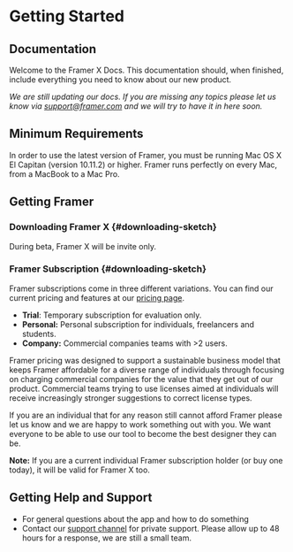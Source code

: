 # Getting Started

## Documentation

Welcome to the Framer X Docs. This documentation should, when finished, include everything you need to know about our new product. 

_We are still updating our docs. If you are missing any topics please let us know via support@framer.com and we will try to have it in here soon._   


## Minimum Requirements

In order to use the latest version of Framer, you must be running Mac OS X El Capitan \(version 10.11.2\) or higher. Framer runs perfectly on every Mac, from a MacBook to a Mac Pro.

## Getting Framer

### Downloading Framer X {#downloading-sketch}

During beta, Framer X will be invite only.

### Framer Subscription {#downloading-sketch}

Framer subscriptions come in three different variations. You can find our current pricing and features at our [pricing page](https://framer.com/pricing).

* **Trial**: Temporary subscription for evaluation only.
* **Personal:** Personal subscription for individuals, freelancers and students.
* **Company:** Commercial companies teams with &gt;2 users.

Framer pricing was designed to support a sustainable business model that keeps Framer affordable for a diverse range of individuals through focusing on charging commercial companies for the value that they get out of our product. Commercial teams trying to use licenses aimed at individuals will receive increasingly stronger suggestions to correct license types.

If you are an individual that for any reason still cannot afford Framer please let us know and we are happy to work something out with you. We want everyone to be able to use our tool to become the best designer they can be.

**Note:** If you are a current individual Framer subscription holder \(or buy one today\), it will be valid for Framer X too.

## Getting Help and Support

* For general questions about the app and how to do something 
* Contact our [support channel](mailto:support@framer.com) for private support. Please allow up to 48 hours for a response, we are still a small team.





